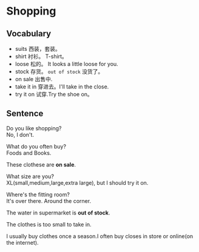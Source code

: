 # Shopping
## Vocabulary
* suits 西装，套装。
* shirt 衬衫。 T-shirt。
* loose 松的。 It looks a little loose for you.
* stock 存货。 `out of stock` 没货了。
* on sale 出售中.
* take it in 穿进去。I'll take in the close.
* try it on 试穿.Try the shoe on。

## Sentence
Do you like shopping?  
No, I don't.

What do you often buy?  
Foods and Books.

These clothese are **on sale**.

What size are you?  
XL(small,medium,large,extra large), but I should try it on.

Where's the fitting room?  
It's over there. Around the corner.

The water in supermarket is **out of stock**.

The clothes is too small to take in.

I usually buy clothes once a season.I often buy closes in store or online(on the internet).

